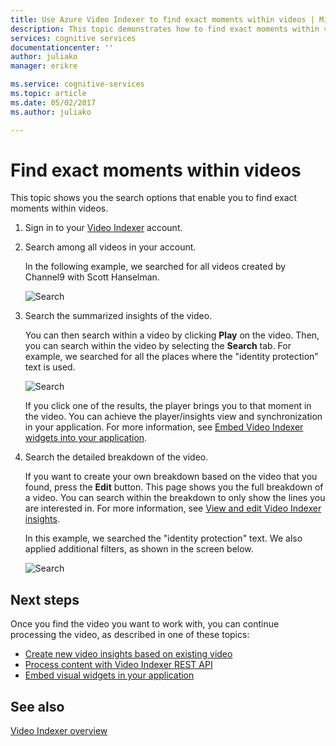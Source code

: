 ```yaml
---
title: Use Azure Video Indexer to find exact moments within videos | Microsoft Docs
description: This topic demonstrates how to find exact moments within videos.
services: cognitive services
documentationcenter: ''
author: juliako
manager: erikre

ms.service: cognitive-services
ms.topic: article
ms.date: 05/02/2017
ms.author: juliako

---
```

# Find exact moments within videos

This topic shows you the search options that enable you to find exact moments within videos.

1. Sign in to your [Video Indexer](https://api-portal.videoindexer.ai/) account.
2. Search among all videos in your account.

	In the following example, we searched for all videos created by Channel9 with Scott Hanselman.

	![Search](./media/video-indexer-search/video-indexer-search01.png)
	
3. Search the summarized insights of the video.

	You can then search within a video by clicking **Play** on the video. Then, you can search within the video by selecting the **Search** tab. For example, we searched for all the places where the "identity protection" text is used. 

	![Search](./media/video-indexer-search/video-indexer-search02.png)

	If you click one of the results, the player brings you to that moment in the video. You can achieve the player/insights view and synchronization in your application. For more information, see [Embed Video Indexer widgets into your application](video-indexer-embed-widgets.md). 

	
4. Search the detailed breakdown of the video.

	If you want to create your own breakdown based on the video that you found, press the **Edit** button. This page shows you the full breakdown of a video. You can search within the breakdown to only show the lines you are interested in. For more information, see [View and edit Video Indexer insights](video-indexer-view-edit.md).

	In this example, we searched the "identity protection" text. We also applied additional filters, as shown in the screen below.

	![Search](./media/video-indexer-search/video-indexer-search03.png)

## Next steps 

Once you find the video you want to work with, you can continue processing the video, as described in one of these topics: 

- [Create new video insights based on existing video](video-indexer-create-new.md)
- [Process content with Video Indexer REST API](video-indexer-use-apis.md)
- [Embed visual widgets in your application](video-indexer-embed-widgets.md)

## See also

[Video Indexer overview](video-indexer-overview.md)
